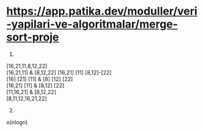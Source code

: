 # https://app.patika.dev/moduller/veri-yapilari-ve-algoritmalar/merge-sort-proje
1.

[16,21,11,8,12,22]   
[16,21,11]  & [8,12,22]
[16,21] [11] [8,12]-[22]   
[16] [21] [11]  &   [8] [12] [22]  
[16,21] [11] &   [8,12] [22]  
[11,16,21]  & [8,12,22]  
[8,11,12,16,21,22]  


2.
o(nlogn)
